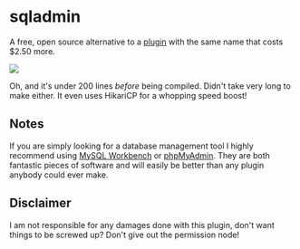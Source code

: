 sqladmin
========

A free, open source alternative to a [plugin][overpriced-crap] with the same name that costs $2.50 more.

![](http://i.imgur.com/bZJ00Mp.png)

Oh, and it's under 200 lines *before* being compiled. Didn't take very long to make either. It even uses HikariCP for a whopping speed boost!

## Notes

If you are simply looking for a database management tool I highly recommend using [MySQL Workbench][awesome-sauce] or [phpMyAdmin][less-awesome-sauce-but-still-saucy].
They are both fantastic pieces of software and will easily be better than any plugin anybody could ever make.

## Disclaimer

I am not responsible for any damages done with this plugin, don't want things to be screwed up?
Don't give out the permission node!

[overpriced-crap]: https://www.spigotmc.org/resources/sqladmin.6857/
[awesome-sauce]: https://www.mysql.com/products/workbench/
[less-awesome-sauce-but-still-saucy]: https://www.phpmyadmin.net/